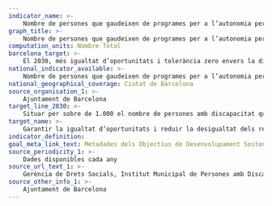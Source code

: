 ```yaml
---
indicator_name: >-
    Nombre de persones que gaudeixen de programes per a l’autonomia personal i la vida independent
graph_title: >-
    Nombre de persones que gaudeixen de programes per a l’autonomia personal i la vida independent
computation_units: Nombre Total
barcelona_target: >-
    El 2030, més igualtat d’oportunitats i tolerància zero envers la discriminació
national_indicator_available: >-
    Nombre de persones que gaudeixen de programes per a l’autonomia personal i la vida independent
national_geographical_coverage: Ciutat de Barcelona 
source_organisation_1: >-
    Ajuntament de Barcelona
target_line_2030: >-
    Situar per sobre de 1.000 el nombre de persones amb discapacitat que gaudeixen de programes per a l’autonomia personal i la vida independent
target_name: >-
    Garantir la igualtat d’oportunitats i reduir la desigualtat dels resultats, també eliminant les lleis, polítiques i pràctiques discriminatòries i promovent legislació, polítiques i mesures adequades a aquest efecte
indicator_definition:
goal_meta_link_text: Metadades dels Objectius de Desenvolupament Sostenible de les Nacions Unides (pdf 894kB)
source_periodicity_1: >-
    Dades disponibles cada any
source_url_text_1: >-
    Gerència de Drets Socials, Institut Municipal de Persones amb Discapacitat
source_other_info_1: >-
    Ajuntament de Barcelona
---
```

